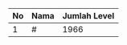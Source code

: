 | No | Nama            | Jumlah Level |
|----|-----------------|--------------|
| 1  | #    |    1966        |
